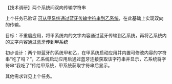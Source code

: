 【技术调研】两个系统间双向传输字符串

上个任务已验证 [可从甲系统通过蓝牙传输字符串到乙系统](https://gitee.com/zhishi/share-content-using-bluetooth/issues/IABP3R)，在此基础上实现双向的传输。

目标：不重启应用，将甲系统内的文字内容通过蓝牙传输到乙系统，再将乙系统内的文字内容通过蓝牙传到甲系统

初步设计：两个带蓝牙的系统甲和乙，在甲系统启动应用并内置可修改内容的字符串“吃了吗？”，乙系统启动应用后通过蓝牙连接获取该字符串并显示，乙系统将字符串“我吃了”传给甲系统，甲系统获取字符串后显示。

其他需求详见上个任务。